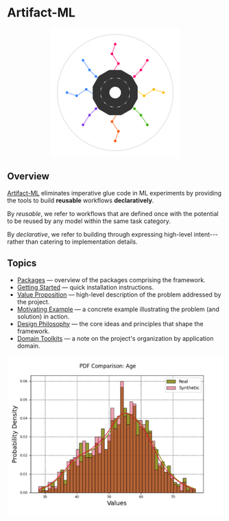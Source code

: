 # Artifact-ML

<p align="center">
  <img src="assets/artifact_ml_logo.svg" width="300" alt="Artifact-ML Logo">
</p>

## Overview

[Artifact-ML](https://github.com/vasileios-ektor-papoulias/artifact-ml/tree/main) eliminates imperative glue code in ML experiments by providing the tools to build **reusable** workflows **declaratively**.

By *reusable*, we refer to workflows that are defined once with the potential to be reused by any model within the same task category.

By *declarative*, we refer to building through expressing high-level intent---rather than catering to implementation details.

## Topics

- [Packages](packages.md) — overview of the packages comprising the framework.  
- [Getting Started](getting_started.md) — quick installation instructions.  
- [Value Proposition](value_proposition.md) — high-level description of the problem addressed by the project.  
- [Motivating Example](motivating_example.md) — a concrete example illustrating the problem (and solution) in action.  
- [Design Philosophy](design_philosophy.md) — the core ideas and principles that shape the framework.  
- [Domain Toolkits](domain_toolkits.md) — a note on the project's organization by application domain.

<p align="center">
  <img src="assets/pdf_comparison.png" width="600" alt="PDF Comparison Artifact">
</p>